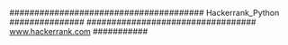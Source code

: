 ####################################### Hackerrank_Python ###############
##################################     www.hackerrank.com     ###########
